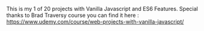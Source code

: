 This is my 1 of 20 projects with Vanilla Javascript and ES6 Features. 
Special thanks to Brad Traversy course you can find it here : https://www.udemy.com/course/web-projects-with-vanilla-javascript/
